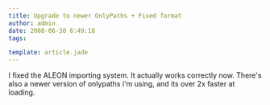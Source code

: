 ```yaml
---
title: Upgrade to newer OnlyPaths + Fixed format
author: admin
date: 2008-06-30 6:49:18
tags: 

template: article.jade
---
```


I fixed the ALEON importing system. It actually works correctly now.
There's also a newer version of onlypaths i'm using, and its over 2x faster at loading.
